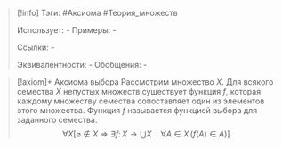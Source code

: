 > [!info]
> Тэги: #Аксиома #Теория_множеств   
> 
> Использует: *-*
> Примеры: *-*
> 
> Ссылки: *-*
> 
> Эквивалентности: *-*
> Обобщения: *-*

> [!axiom]+ Аксиомa выбора
> Рассмотрим множество $X$. Для всякого семества $X$ непустых множеств существует функция $f$, которая каждому множеству семества сопоставляет один из элементов этого множества. Функция $f$ называется функцией выбора для заданного семества.
> $$\forall X \left[ \varnothing \notin X \Rightarrow \exists f\colon X \to \bigcup X \quad \forall A \in X \, ( f(A) \in A ) \right]$$